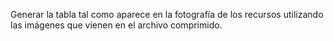 Generar la tabla tal como aparece en la fotografía de los recursos utilizando las imágenes que vienen en el archivo comprimido.

